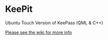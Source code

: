 # KeePit
Ubuntu Touch Version of KeePass (QML &amp; C++)

[Please see the wiki for more info](https://github.com/DannyGB/KeePassTouch/wiki)
